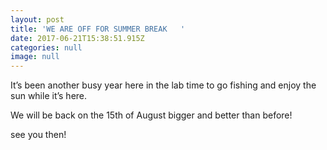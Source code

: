 ```yaml
---
layout: post
title: 'WE ARE OFF FOR SUMMER BREAK   '
date: 2017-06-21T15:38:51.915Z
categories: null
image: null
---
```


It’s been another busy year here in the lab time to go fishing and enjoy the sun while it’s here. 

We will be back on the 15th of August bigger and better than before!

see you then!